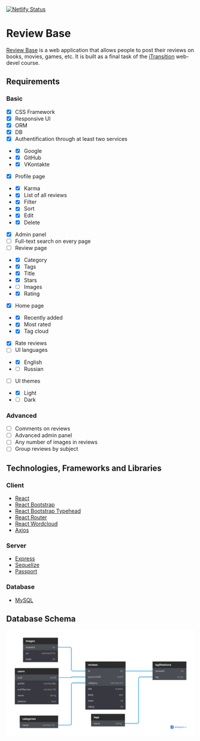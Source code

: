 [![Netlify Status](https://api.netlify.com/api/v1/badges/44105d65-2039-4593-8ebb-908c6f441b2c/deploy-status)](https://app.netlify.com/sites/review-base/deploys)

# Review Base

[Review Base](https://review-base.netlify.app) is a web application that allows people to post their reviews on books, movies, games, etc. It is built as a final task of the [iTransition](https://www.itransition.com) web-devel course.

## Requirements

### Basic

- [x] CSS Framework
- [x] Responsive UI
- [x] ORM
- [x] DB
- [x] Authentification through at least two services
- - [x] Google
- - [x] GitHub
- - [x] VKontakte
- [x] Profile page
- - [x] Karma
- - [x] List of all reviews
- - [x] Filter
- - [x] Sort
- - [x] Edit
- - [x] Delete 
- [x] Admin panel
- [ ] Full-text search on every page
- [ ] Review page
- - [x] Category
- - [x] Tags
- - [x] Title
- - [x] Stars
- - [ ] Images
- - [x] Rating
- [x] Home page
- - [x] Recently added
- - [x] Most rated
- - [x] Tag cloud
- [x] Rate reviews
- [ ] UI languages
- - [x] English
- - [ ] Russian
- [ ] UI themes
- - [x] Light
- - [ ] Dark

### Advanced

- [ ] Comments on reviews
- [ ] Advanced admin panel
- [ ] Any number of images in reviews
- [ ] Group reviews by subject

## Technologies, Frameworks and Libraries

### Client

- [React](https://reactjs.org/)
- [React Bootstrap](https://react-bootstrap.github.io/)
- [React Bootstrap Typehead](http://ericgio.github.io/react-bootstrap-typeahead/)
- [React Router](https://reactrouter.com/)
- [React Wordcloud](https://react-wordcloud.netlify.app/)
- [Axios](https://axios-http.com/)

### Server

- [Express](https://expressjs.com/)
- [Sequelize](https://sequelize.org/)
- [Passport](http://www.passportjs.org/)

### Database

- [MySQL](https://expressjs.com/)

## Database Schema

![DB schema](./DB_SCHEMA.svg)
